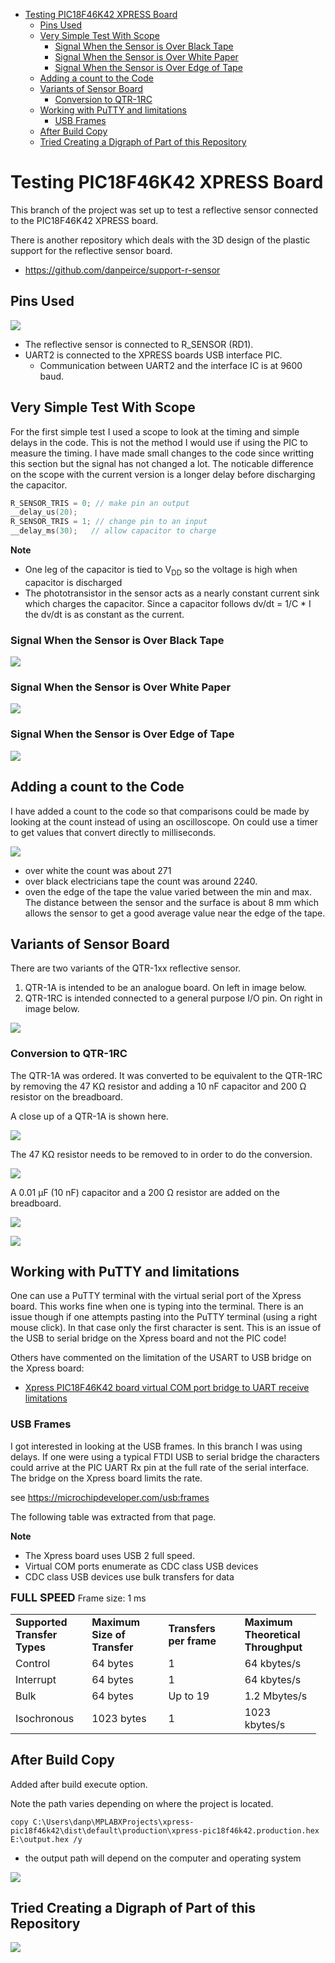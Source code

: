   - [Testing PIC18F46K42 XPRESS
    Board](#testing-pic18f46k42-xpress-board)
      - [Pins Used](#pins-used)
      - [Very Simple Test With Scope](#very-simple-test-with-scope)
          - [Signal When the Sensor is Over Black
            Tape](#signal-when-the-sensor-is-over-black-tape)
          - [Signal When the Sensor is Over White
            Paper](#signal-when-the-sensor-is-over-white-paper)
          - [Signal When the Sensor is Over Edge of
            Tape](#signal-when-the-sensor-is-over-edge-of-tape)
      - [Adding a count to the Code](#adding-a-count-to-the-code)
      - [Variants of Sensor Board](#variants-of-sensor-board)
          - [Conversion to QTR-1RC](#conversion-to-qtr-1rc)
      - [Working with PuTTY and
        limitations](#working-with-putty-and-limitations)
          - [USB Frames](#usb-frames)
      - [After Build Copy](#after-build-copy)
      - [Tried Creating a Digraph of Part of this
        Repository](#tried-creating-a-digraph-of-part-of-this-repository)

<!---
use 
pandoc -s --toc -t html5 -c pandocbd.css README.pandoc.md -o index.html

pandoc -s --toc -t gfm README.pandoc.md -o README.md
-->

# Testing PIC18F46K42 XPRESS Board

This branch of the project was set up to test a reflective sensor
connected to the PIC18F46K42 XPRESS board.

There is another repository which deals with the 3D design of the
plastic support for the reflective sensor board.

  - <https://github.com/danpeirce/support-r-sensor>

## Pins Used

![](images/pins.png)

  - The reflective sensor is connected to R\_SENSOR (RD1).
  - UART2 is connected to the XPRESS boards USB interface PIC.
      - Communication between UART2 and the interface IC is at 9600
        baud.

## Very Simple Test With Scope

For the first simple test I used a scope to look at the timing and
simple delays in the code. This is not the method I would use if using
the PIC to measure the timing. I have made small changes to the code
since writting this section but the signal has not changed a lot. The
noticable difference on the scope with the current version is a longer
delay before discharging the capacitor.

``` c
R_SENSOR_TRIS = 0; // make pin an output
__delay_us(20);
R_SENSOR_TRIS = 1; // change pin to an input
__delay_ms(30);   // allow capacitor to charge
```

**Note**

  - One leg of the capacitor is tied to V<sub>DD</sub> so the voltage is
    high when capacitor is discharged
  - The phototransistor in the sensor acts as a nearly constant current
    sink which charges the capacitor. Since a capacitor follows dv/dt =
    1/C \* I the dv/dt is as constant as the current.

### Signal When the Sensor is Over Black Tape

![](images/sig_tape_centre.jpg)

### Signal When the Sensor is Over White Paper

![](images/sig_white.jpg)

### Signal When the Sensor is Over Edge of Tape

![](images/sig_tape_edge.jpg)

## Adding a count to the Code

I have added a count to the code so that comparisons could be made by
looking at the count instead of using an oscilloscope. On could use a
timer to get values that convert directly to milliseconds.

![](images/count.png)

  - over white the count was about 271
  - over black electricians tape the count was around 2240.
  - oven the edge of the tape the value varied between the min and max.
    The distance between the sensor and the surface is about 8 mm which
    allows the sensor to get a good average value near the edge of the
    tape.

## Variants of Sensor Board

There are two variants of the QTR-1xx reflective sensor.

1.  QTR-1A is intended to be an analogue board. On left in image below.
2.  QTR-1RC is intended connected to a general purpose I/O pin. On right
    in image below.

![](images/compare-ccts.png)

### Conversion to QTR-1RC

The QTR-1A was ordered. It was converted to be equivalent to the QTR-1RC
by removing the 47 KΩ resistor and adding a 10 nF capacitor and 200 Ω
resistor on the breadboard.

A close up of a QTR-1A is shown here.

![](images/with_47k_header.jpg)

The 47 KΩ resistor needs to be removed to in order to do the conversion.

![](images/with_header.jpg)

A 0.01 µF (10 nF) capacitor and a 200 Ω resistor are added on the
breadboard.

![](images/sensor_cct.jpg)

![](images/sensor_tape.jpg)

## Working with PuTTY and limitations

One can use a PuTTY terminal with the virtual serial port of the Xpress
board. This works fine when one is typing into the terminal. There is an
issue though if one attempts pasting into the PuTTY terminal (using a
right mouse click). In that case only the first character is sent. This
is an issue of the USB to serial bridge on the Xpress board and not the
PIC code\!

Others have commented on the limitation of the USART to USB bridge on
the Xpress board:

  - [Xpress PIC18F46K42 board virtual COM port bridge to UART receive
    limitations](https://www.microchip.com/forums/m1097510.aspx)

### USB Frames

I got interested in looking at the USB frames. In this branch I was
using delays. If one were using a typical FTDI USB to serial bridge the
characters could arrive at the PIC UART Rx pin at the full rate of the
serial interface. The bridge on the Xpress board limits the rate.

see <https://microchipdeveloper.com/usb:frames>

The following table was extracted from that page.

**Note**

  - The Xpress board uses USB 2 full speed.
  - Virtual COM ports enumerate as CDC class USB devices
  - CDC class USB devices use bulk transfers for data

<span style="font-size:125%;">**FULL SPEED**</span>
<span style="white-space: pre-wrap;"></span>Frame size: 1 ms  

<table style="width:97%;">
<colgroup>
<col style="width: 24%" />
<col style="width: 24%" />
<col style="width: 24%" />
<col style="width: 24%" />
</colgroup>
<tbody>
<tr class="odd">
<td style="text-align: left;"><strong>Supported<br />
Transfer<br />
Types</strong></td>
<td style="text-align: left;"><strong>Maximum<br />
Size of<br />
Transfer</strong></td>
<td style="text-align: left;"><strong>Transfers<br />
per frame</strong></td>
<td style="text-align: left;"><strong>Maximum<br />
Theoretical<br />
Throughput</strong></td>
</tr>
<tr class="even">
<td style="text-align: left;">Control</td>
<td style="text-align: left;">64 bytes</td>
<td style="text-align: left;">1</td>
<td style="text-align: left;">64 kbytes/s</td>
</tr>
<tr class="odd">
<td style="text-align: left;">Interrupt</td>
<td style="text-align: left;">64 bytes</td>
<td style="text-align: left;">1</td>
<td style="text-align: left;">64 kbytes/s</td>
</tr>
<tr class="even">
<td style="text-align: left;">Bulk</td>
<td style="text-align: left;">64 bytes</td>
<td style="text-align: left;">Up to 19</td>
<td style="text-align: left;">1.2 Mbytes/s</td>
</tr>
<tr class="odd">
<td style="text-align: left;">Isochronous</td>
<td style="text-align: left;">1023 bytes</td>
<td style="text-align: left;">1</td>
<td style="text-align: left;">1023 kbytes/s</td>
</tr>
</tbody>
</table>

## After Build Copy

Added after build execute option.

Note the path varies depending on where the project is located.

    copy C:\Users\danp\MPLABXProjects\xpress-pic18f46k42\dist\default\production\xpress-pic18f46k42.production.hex E:\output.hex /y

  - the output path will depend on the computer and operating system

![](images/after-build.png)

## Tried Creating a Digraph of Part of this Repository

<img src="graph.png"  />
